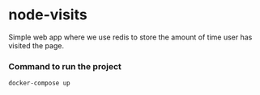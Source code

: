 # node-visits
Simple web app where we use redis to store the amount of time user has visited the page.

### Command to run the project
```
docker-compose up

```
